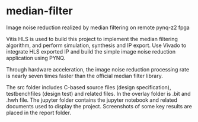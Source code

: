 # median-filter
Image noise reduction realized by median filtering on remote pynq-z2 fpga

Vitis HLS is used to build this project to implement the median filtering algorithm, and perform simulation, synthesis and IP export.
Use Vivado to integrate HLS exported IP and build the simple image noise reduction application using PYNQ.

Through hardware acceleration, the image noise reduction processing rate is nearly seven times faster than the official median filter library.

The src folder includes C-based source files (design specification), testbenchfiles (design test) and related files. In the overlay folder is .bit and .hwh file. The jupyter folder contains the jupyter notebook and related documents used to display the project. Screenshots of some key results are placed in the report folder.
